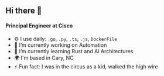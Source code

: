 ## Hi there 👋

#### Principal Engineer at Cisco

- ⚙️ I use daily: `.go`, `.py`, `.ts`, `.js`, `DockerFile`
- 🔭 I’m currently working on Automation
- 🌱 I’m currently learning Rust and AI Architectures
- 🌍  I'm based in Cary, NC
- ⚡ Fun fact: I was in the circus as a kid, walked the high wire
